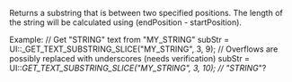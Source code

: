 Returns a substring that is between two specified positions. The length of the string will be calculated using (endPosition - startPosition).

Example:
// Get "STRING" text from "MY_STRING"
subStr = UI::_GET_TEXT_SUBSTRING_SLICE("MY_STRING", 3, 9);
// Overflows are possibly replaced with underscores (needs verification)
subStr = UI::_GET_TEXT_SUBSTRING_SLICE("MY_STRING", 3, 10); // "STRING_"?